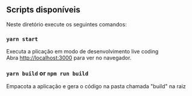 ## Scripts disponíveis

Neste diretório execute os seguintes comandos:


### `yarn start`

Executa a plicação em modo de desenvolvimento live coding<br />
Abra [http://localhost:3000](http://localhost:3000) para ver no navegador.


### `yarn build` or `npm run build`

Empacota a aplicação e gera o código na pasta chamada "build" na raiz